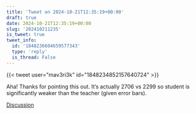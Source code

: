 ```yaml
---
title: 'Tweet on 2024-10-21T12:35:19+00:00'
draft: true
date: 2024-10-21T12:35:19+00:00
slug: '202410211235'
is_tweet: true
tweet_info:
  id: '1848236604659577343'
  type: 'reply'
  is_thread: False
---
```




{{< tweet user="mav3ri3k" id="1848234852157640724" >}}

Aha! Thanks for pointing this out. It’s actually 2706 vs 2299 so student is significantly weaker than the teacher (given error bars).

[Discussion](https://x.com/sytelus/status/1848236604659577343)
